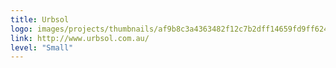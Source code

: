 ```yaml
---
title: Urbsol
logo: images/projects/thumbnails/af9b8c3a4363482f12c7b2dff14659fd9ff6240c.png.150x50_q85.jpg
link: http://www.urbsol.com.au/
level: "Small"
---
```


